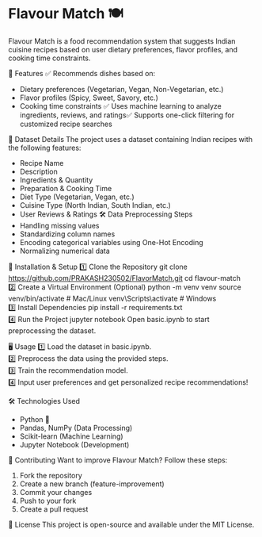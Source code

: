 

# Flavour Match 🍽️
Flavour Match is a food recommendation system that suggests Indian cuisine recipes based on user dietary preferences, flavor profiles, and cooking time constraints.

📌 Features
✅ Recommends dishes based on:
* Dietary preferences (Vegetarian, Vegan, Non-Vegetarian, etc.)
* Flavor profiles (Spicy, Sweet, Savory, etc.)
* Cooking time constraints
✅ Uses machine learning to analyze ingredients, reviews, and ratings✅ Supports one-click filtering for customized recipe searches

📂 Dataset Details
The project uses a dataset containing Indian recipes with the following features:
* Recipe Name
* Description
* Ingredients & Quantity
* Preparation & Cooking Time
* Diet Type (Vegetarian, Vegan, etc.)
* Cuisine Type (North Indian, South Indian, etc.)
* User Reviews & Ratings
🛠️ Data Preprocessing Steps
* Handling missing values
* Standardizing column names
* Encoding categorical variables using One-Hot Encoding
* Normalizing numerical data

🚀 Installation & Setup
1️⃣ Clone the Repository
git clone https://github.com/PRAKASH230502/FlavorMatch.git
cd flavour-match
<br>
2️⃣ Create a Virtual Environment (Optional)
python -m venv venv
source venv/bin/activate   # Mac/Linux
venv\Scripts\activate      # Windows
<br>
3️⃣ Install Dependencies
pip install -r requirements.txt
<br>
4️⃣ Run the Project
jupyter notebook
Open basic.ipynb to start preprocessing the dataset.
<br>

🖥️ Usage
1️⃣ Load the dataset in basic.ipynb.
<br>
2️⃣ Preprocess the data using the provided steps.
<br>
3️⃣ Train the recommendation model.
<br>
4️⃣ Input user preferences and get personalized recipe recommendations!

🛠️ Technologies Used
* Python 🐍
* Pandas, NumPy (Data Processing)
* Scikit-learn (Machine Learning)
* Jupyter Notebook (Development)

🤝 Contributing
Want to improve Flavour Match? Follow these steps:
1. Fork the repository
2. Create a new branch (feature-improvement)
3. Commit your changes
4. Push to your fork
5. Create a pull request

📜 License
This project is open-source and available under the MIT License.
